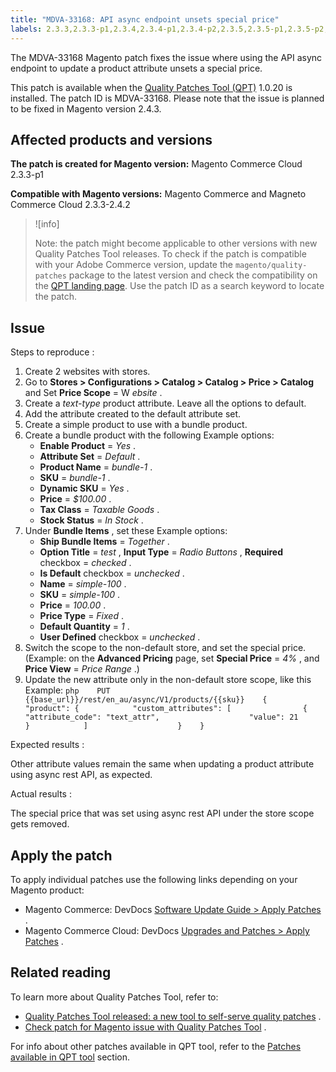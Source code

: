 ```yaml
---
title: "MDVA-33168: API async endpoint unsets special price"
labels: 2.3.3,2.3.3-p1,2.3.4,2.3.4-p1,2.3.4-p2,2.3.5,2.3.5-p1,2.3.5-p2,2.3.6,2.3.6-p1,2.4.0,2.4.0-p1,2.4.1-p1,2.4.1-p2,2.4.2,QPT 1.0.20,QPT patches,Magento Commerce,Magento Commerce Cloud,Quality Patches Tool,async rest API endpoint,special price
---
```


The MDVA-33168 Magento patch fixes the issue where using the API async endpoint to update a product attribute unsets a special price.

This patch is available when the [Quality Patches Tool (QPT)](https://support.magento.com/hc/en-us/articles/360047139492) 1.0.20 is installed. The patch ID is MDVA-33168. Please note that the issue is planned to be fixed in Magento version 2.4.3.

## Affected products and versions

 **The patch is created for Magento version:** Magento Commerce Cloud 2.3.3-p1

 **Compatible with Magento versions:** Magento Commerce and Magneto Commerce Cloud 2.3.3-2.4.2

>![info]
>
 >Note: the patch might become applicable to other versions with new Quality Patches Tool releases. To check if the patch is compatible with your Adobe Commerce version, update the `magento/quality-patches` package to the latest version and check the compatibility on the [QPT landing page](https://devdocs.magento.com/quality-patches/tool.html#patch-grid). Use the patch ID as a search keyword to locate the patch.

## Issue

 <span class="wysiwyg-underline">Steps to reproduce</span> :

1. Create 2 websites with stores.
1. Go to **Stores > Configurations > Catalog > Catalog > Price > Catalog** and Set **Price Scope** = W *ebsite* .
1. Create a *text-type* product attribute. Leave all the options to default.
1. Add the attribute created to the default attribute set.
1. Create a simple product to use with a bundle product.
1. Create a bundle product with the following Example options:
    * **Enable Product** = *Yes* .
    * **Attribute Set** = *Default* .
    * **Product Name** = *bundle-1* .
    * **SKU** = *bundle-1* .
    * **Dynamic SKU** = *Yes* .
    * **Price** = *$100.00* .
    * **Tax Class** = *Taxable Goods* .
    * **Stock Status** = *In Stock* .  
1. Under **Bundle Items** , set these Example options:
    * **Ship Bundle Items** = *Together* .
    * **Option Title** = *test* , **Input Type** = *Radio Buttons* , **Required** checkbox = *checked* .
    * **Is Default** checkbox = *unchecked* .
    * **Name** = *simple-100* .
    * **SKU** = *simple-100* .
    * **Price** = *100.00* .
    * **Price Type** = *Fixed* .
    * **Default Quantity** = *1* .
    * **User Defined** checkbox = *unchecked* .
1. Switch the scope to the non-default store, and set the special price.(Example: on the **Advanced Pricing** page, set **Special Price** = *4%* , and **Price View** = *Price Range* .)
1. Update the new attribute only in the non-default store scope, like this Example:    ```php    PUT {{base_url}}/rest/en_au/async/V1/products/{{sku}}    {        "product": {            "custom_attributes": [                {                    "attribute_code": "text_attr",                    "value": 21                                   }            ]                    }    }    ```    

 <span class="wysiwyg-underline">Expected results</span> :

Other attribute values remain the same when updating a product attribute using async rest API, as expected.

 <span class="wysiwyg-underline">Actual results</span> :

The special price that was set using async rest API under the store scope gets removed.

## Apply the patch

To apply individual patches use the following links depending on your Magento product:

* Magento Commerce: DevDocs [Software Update Guide > Apply Patches](https://devdocs.magento.com/guides/v2.4/comp-mgr/patching.html) .
* Magento Commerce Cloud: DevDocs [Upgrades and Patches > Apply Patches](https://devdocs.magento.com/cloud/project/project-patch.html) .

## Related reading

To learn more about Quality Patches Tool, refer to:

* [Quality Patches Tool released: a new tool to self-serve quality patches](https://support.magento.com/hc/en-us/articles/360047139492) .
* [Check patch for Magento issue with Quality Patches Tool](https://support.magento.com/hc/en-us/articles/360047125252) .

For info about other patches available in QPT tool, refer to the [Patches available in QPT tool](https://support.magento.com/hc/en-us/sections/360010506631-Patches-available-in-QPT-tool-) section.
